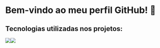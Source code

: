 # Bem-vindo ao meu perfil GitHub! 👾
## Tecnologias utilizadas nos projetos:
<img src="https://cdn.jsdelivr.net/gh/devicons/devicon@latest/icons/javascript/javascript-original.svg" /><img src="https://cdn.jsdelivr.net/gh/devicons/devicon@latest/icons/java/java-original.svg" />
          

          
          
          
